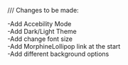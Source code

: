 /// Changes to be made: 

  -Add Accebility Mode  
  -Add Dark/Light Theme  
  -Add change font size  
  -Add MorphineLollipop link at the start    
  -Add different background options  
